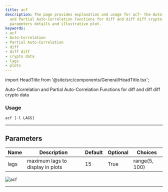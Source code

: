 ```yaml
---
title: acf
description: The page provides explanation and usage for acf- the Auto-Correlation
  and Partial Auto-Correlation Functions for diff and diff diff crypto data. It includes
  parameters details and illustrative plot.
keywords:
- acf
- Auto-Correlation
- Partial Auto-Correlation
- diff
- diff diff
- crypto data
- lags
- plots
---
```


import HeadTitle from '@site/src/components/General/HeadTitle.tsx';

<HeadTitle title="acf - Qa - Crypto - Reference | OpenBB Terminal Docs" />

Auto-Correlation and Partial Auto-Correlation Functions for diff and diff diff crypto data

### Usage

```python
acf [-l LAGS]
```

---

## Parameters

| Name | Description | Default | Optional | Choices |
| ---- | ----------- | ------- | -------- | ------- |
| lags | maximum lags to display in plots | 15 | True | range(5, 100) |

![acf](https://user-images.githubusercontent.com/46355364/154305242-176c3ba1-ebfc-43e7-a027-46251fb02463.png)

---
